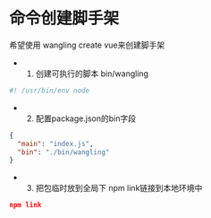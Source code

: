 # 命令创建脚手架
希望使用 wangling create vue来创建脚手架
- 1. 创建可执行的脚本
bin/wangling
```js
#! /usr/bin/env node
```
- 2. 配置package.json的bin字段
```json
{
  "main": "index.js",
  "bin": "./bin/wangling"
}
```
- 3. 把包临时放到全局下
npm link链接到本地环境中
```json
npm link
```

